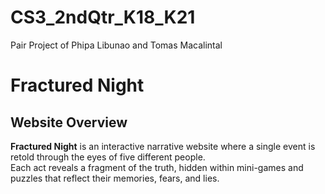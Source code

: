 # CS3_2ndQtr_K18_K21
Pair Project of Phipa Libunao and Tomas Macalintal

# Fractured Night

## Website Overview
**Fractured Night** is an interactive narrative website where a single event is retold through the eyes of five different people.  
Each act reveals a fragment of the truth, hidden within mini-games and puzzles that reflect their memories, fears, and lies.  